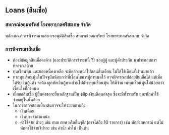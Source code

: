 ## Loans (สินเชื่อ)

### สหกรณ์ออมทรัพย์ โรงพยาบาลศรีสะเกษ จำกัด

หลักเกณฑ์การพิจารณาและการอนุมัติสินเชื่อ สหกรณ์ออมทรัพย์ โรงพยาบาลศรีสะเกษ จำกัด

### การพิจารณาสินเชื่อ

- ต้องมีข้อมูลสินเชื่อคงค้าง (และประวัติการชำระหนี้ ?) ของผู้กู้ และผู้ค้ำประกัน มาประกอบการพิจารณาด้วย
- ทุนเรีอนหุ้น และยอดหนี้คงเหลือ จะคิดล่วงหน้าไปตอนสิ้นเดือน ไม่ใด้ใช้เดือนที่ผ่านมาแล้ว
- หากทุนเรือนหุ้นในปัจจุบันน้อยกว่าที่เงื่อนไขการกู้กำหนดไว้ อาจพิจารณาปล่อยสินเชื่อได้ แต่เมื่อได้รับเงินกู้แล้ว จะต้องถูกหักเงินกู้บางส่วนไปชำระทุนเรือนหุ้น ให้มีจำนวนทุนเรือนหุ้นไม่น้อยกว่าเงื่อนไขที่กำหนด
- เมื่อขอสินเชื่อ ผู้ยื่นคำขอจะยื่นหลักฐานเป็น slip เงินเดือนล่าสุด ซึ่งจะมีทั้งรายรับ และหักค่าใช้จ่ายอยู่ในนั้นด้วย
- ในการตรวจสอบเบื้องต้นอาจจะให้ระบบถามถึง
  - เงินเดือน
  - เงินประจำตำแหน่ง
  - ค่าใช้จ่าย ต่างๆ เช่น กบข กยศ หรืออื่นๆอีก(อาจได้ถึง 10 รายการ) เช่น หักส่งสหกรณ์ แต่ไม่หักค่าใช้จ่ายจิปาถะ เช่น ค่าน้ำ ค่าไฟ เป็นต้น